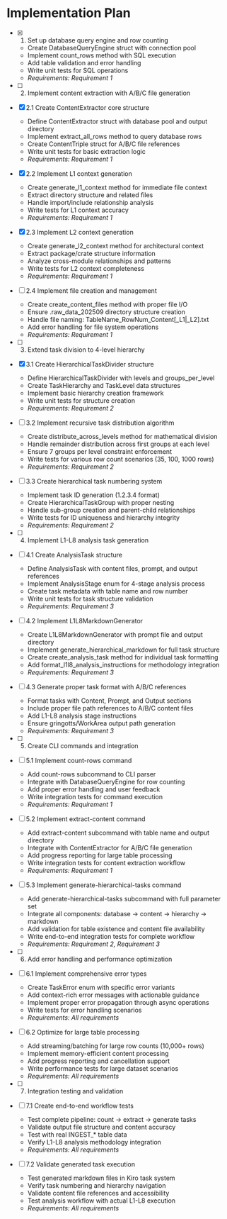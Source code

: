 # Implementation Plan

- [x] 1. Set up database query engine and row counting
  - Create DatabaseQueryEngine struct with connection pool
  - Implement count_rows method with SQL execution
  - Add table validation and error handling
  - Write unit tests for SQL operations
  - _Requirements: Requirement 1_

- [ ] 2. Implement content extraction with A/B/C file generation
- [x] 2.1 Create ContentExtractor core structure
  - Define ContentExtractor struct with database pool and output directory
  - Implement extract_all_rows method to query database rows
  - Create ContentTriple struct for A/B/C file references
  - Write unit tests for basic extraction logic
  - _Requirements: Requirement 1_

- [x] 2.2 Implement L1 context generation
  - Create generate_l1_context method for immediate file context
  - Extract directory structure and related files
  - Handle import/include relationship analysis
  - Write tests for L1 context accuracy
  - _Requirements: Requirement 1_

- [x] 2.3 Implement L2 context generation
  - Create generate_l2_context method for architectural context
  - Extract package/crate structure information
  - Analyze cross-module relationships and patterns
  - Write tests for L2 context completeness
  - _Requirements: Requirement 1_

- [ ] 2.4 Implement file creation and management
  - Create create_content_files method with proper file I/O
  - Ensure .raw_data_202509 directory structure creation
  - Handle file naming: TableName_RowNum_Content[_L1|_L2].txt
  - Add error handling for file system operations
  - _Requirements: Requirement 1_

- [ ] 3. Extend task division to 4-level hierarchy
- [x] 3.1 Create HierarchicalTaskDivider structure
  - Define HierarchicalTaskDivider with levels and groups_per_level
  - Create TaskHierarchy and TaskLevel data structures
  - Implement basic hierarchy creation framework
  - Write unit tests for structure creation
  - _Requirements: Requirement 2_

- [ ] 3.2 Implement recursive task distribution algorithm
  - Create distribute_across_levels method for mathematical division
  - Handle remainder distribution across first groups at each level
  - Ensure 7 groups per level constraint enforcement
  - Write tests for various row count scenarios (35, 100, 1000 rows)
  - _Requirements: Requirement 2_

- [ ] 3.3 Create hierarchical task numbering system
  - Implement task ID generation (1.2.3.4 format)
  - Create HierarchicalTaskGroup with proper nesting
  - Handle sub-group creation and parent-child relationships
  - Write tests for ID uniqueness and hierarchy integrity
  - _Requirements: Requirement 2_

- [ ] 4. Implement L1-L8 analysis task generation
- [ ] 4.1 Create AnalysisTask structure
  - Define AnalysisTask with content files, prompt, and output references
  - Implement AnalysisStage enum for 4-stage analysis process
  - Create task metadata with table name and row number
  - Write unit tests for task structure validation
  - _Requirements: Requirement 3_

- [ ] 4.2 Implement L1L8MarkdownGenerator
  - Create L1L8MarkdownGenerator with prompt file and output directory
  - Implement generate_hierarchical_markdown for full task structure
  - Create create_analysis_task method for individual task formatting
  - Add format_l1l8_analysis_instructions for methodology integration
  - _Requirements: Requirement 3_

- [ ] 4.3 Generate proper task format with A/B/C references
  - Format tasks with Content, Prompt, and Output sections
  - Include proper file path references to A/B/C content files
  - Add L1-L8 analysis stage instructions
  - Ensure gringotts/WorkArea output path generation
  - _Requirements: Requirement 3_

- [ ] 5. Create CLI commands and integration
- [ ] 5.1 Implement count-rows command
  - Add count-rows subcommand to CLI parser
  - Integrate with DatabaseQueryEngine for row counting
  - Add proper error handling and user feedback
  - Write integration tests for command execution
  - _Requirements: Requirement 1_

- [ ] 5.2 Implement extract-content command
  - Add extract-content subcommand with table name and output directory
  - Integrate with ContentExtractor for A/B/C file generation
  - Add progress reporting for large table processing
  - Write integration tests for content extraction workflow
  - _Requirements: Requirement 1_

- [ ] 5.3 Implement generate-hierarchical-tasks command
  - Add generate-hierarchical-tasks subcommand with full parameter set
  - Integrate all components: database → content → hierarchy → markdown
  - Add validation for table existence and content file availability
  - Write end-to-end integration tests for complete workflow
  - _Requirements: Requirement 2, Requirement 3_

- [ ] 6. Add error handling and performance optimization
- [ ] 6.1 Implement comprehensive error types
  - Create TaskError enum with specific error variants
  - Add context-rich error messages with actionable guidance
  - Implement proper error propagation through async operations
  - Write tests for error handling scenarios
  - _Requirements: All requirements_

- [ ] 6.2 Optimize for large table processing
  - Add streaming/batching for large row counts (10,000+ rows)
  - Implement memory-efficient content processing
  - Add progress reporting and cancellation support
  - Write performance tests for large dataset scenarios
  - _Requirements: All requirements_

- [ ] 7. Integration testing and validation
- [ ] 7.1 Create end-to-end workflow tests
  - Test complete pipeline: count → extract → generate tasks
  - Validate output file structure and content accuracy
  - Test with real INGEST_* table data
  - Verify L1-L8 analysis methodology integration
  - _Requirements: All requirements_

- [ ] 7.2 Validate generated task execution
  - Test generated markdown files in Kiro task system
  - Verify task numbering and hierarchy navigation
  - Validate content file references and accessibility
  - Test analysis workflow with actual L1-L8 execution
  - _Requirements: All requirements_